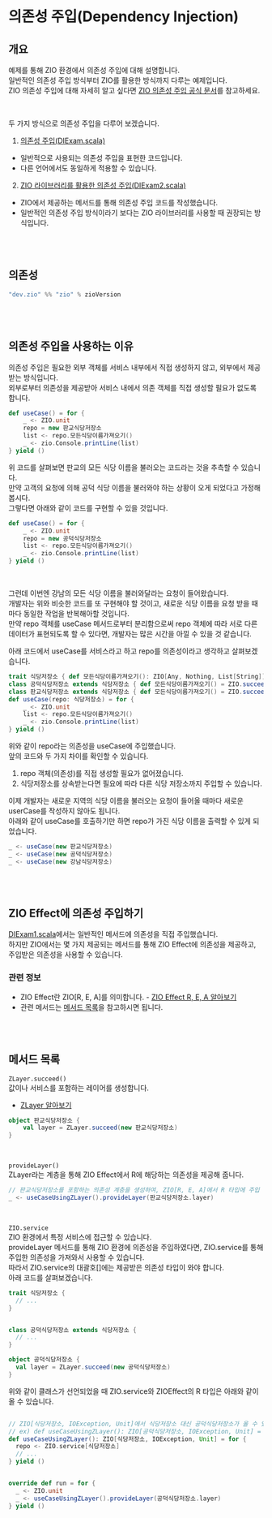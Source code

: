 # 의존성 주입(Dependency Injection)

## 개요
예제를 통해 ZIO 환경에서 의존성 주입에 대해 설명합니다.  
일반적인 의존성 주입 방식부터 ZIO를 활용한 방식까지 다루는 예제입니다.  
ZIO 의존성 주입에 대해 자세히 알고 싶다면 [ZIO 의존성 주입 공식 문서](https://zio.dev/reference/di/)를 참고하세요.

<br/>

두 가지 방식으로 의존성 주입을 다루어 보겠습니다.
1. [의존성 주입(DIExam.scala)](https://github.com/SHSongs/working-scala/blob/main/dependency-injection/src/main/scala/DiTest1.scala)
- 일반적으로 사용되는 의존성 주입을 표현한 코드입니다.
- 다른 언어에서도 동일하게 적용할 수 있습니다.
2. [ZIO 라이브러리를 활용한 의존성 주입(DIExam2.scala)](https://github.com/SHSongs/working-scala/blob/main/dependency-injection/src/main/scala/DiTest2.scala)
- ZIO에서 제공하는 메서드를 통해 의존성 주입 코드를 작성했습니다.
- 일반적인 의존성 주입 방식이라기 보다는 ZIO 라이브러리를 사용할 때 권장되는 방식입니다.



<br/><br/>

## 의존성
```scala
"dev.zio" %% "zio" % zioVersion
```



<br/><br/>

## 의존성 주입을 사용하는 이유
의존성 주입은 필요한 외부 객체를 서비스 내부에서 직접 생성하지 않고, 외부에서 제공받는 방식입니다.  
외부로부터 의존성을 제공받아 서비스 내에서 의존 객체를 직접 생성할 필요가 없도록 합니다.
```scala
def useCase() = for {
	_ <- ZIO.unit
	repo = new 판교식당저장소
	list <- repo.모든식당이름가져오기()
	_ <- zio.Console.printLine(list) 
} yield ()
```
위 코드를 살펴보면 판교의 모든 식당 이름을 불러오는 코드라는 것을 추측할 수 있습니다.  
만약 고객의 요청에 의해 공덕 식당 이름을 불러와야 하는 상황이 오게 되었다고 가정해 봅시다.  
그렇다면 아래와 같이 코드를 구현할 수 있을 것입니다.
```scala
def useCase() = for {
	_ <- ZIO.unit
	repo = new 공덕식당저장소
	list <- repo.모든식당이름가져오기()
	_ <- zio.Console.printLine(list) 
} yield ()
```
<br/>

그런데 이번엔 강남의 모든 식당 이름을 불러와달라는 요청이 들어왔습니다.  
개발자는 위와 비슷한 코드를 또 구현해야 할 것이고, 새로운 식당 이름을 요청 받을 때마다 동일한 작업을 반복해아할 것입니다.  
만약 repo 객체를 useCase 메서드로부터 분리함으로써 repo 객체에 따라 서로 다른 데이터가 표현되도록 할 수 있다면, 개발자는 많은 시간을 아낄 수 있을 것 같습니다.  

아래 코드에서 useCase를 서비스라고 하고 repo를 의존성이라고 생각하고 살펴보겠습니다.
```scala
trait 식당저장소 { def 모든식당이름가져오기(): ZIO[Any, Nothing, List[String]] }
class 공덕식당저장소 extends 식당저장소 { def 모든식당이름가져오기() = ZIO.succeed(List("식당1", "식당2")) }
class 판교식당저장소 extends 식당저장소 { def 모든식당이름가져오기() = ZIO.succeed(List("식당3", "식당4")) }
def useCase(repo: 식당저장소) = for {
	_ <- ZIO.unit
	list <- repo.모든식당이름가져오기()
	_ <- zio.Console.printLine(list)
} yield ()
```
위와 같이 repo라는 의존성을 useCase에 주입했습니다.  
앞의 코드와 두 가지 차이를 확인할 수 있습니다.  
1. repo 객체(의존성)를 직접 생성할 필요가 없어졌습니다.  
2. 식당저장소를 상속받는다면 필요에 따라 다른 식당 저장소까지 주입할 수 있습니다.

이제 개발자는 새로운 지역의 식당 이름을 불러오는 요청이 들어올 때마다 새로운 userCase를 작성하지 않아도 됩니다.  
아래와 같이 useCase를 호출하기만 하면 repo가 가진 식당 이름을 출력할 수 있게 되었습니다.  
```scala
_ <- useCase(new 판교식당저장소)
_ <- useCase(new 공덕식당저장소)
_ <- useCase(new 강남식당저장소)
```



<br/><br/>

## ZIO Effect에 의존성 주입하기
[DIExam1.scala](https://github.com/SHSongs/working-scala/blob/main/dependency-injection/src/main/scala/DiTest1.scala)에서는 일반적인 메서드에 의존성을 직접 주입했습니다.  
하지만 ZIO에서는 몇 가지 제공되는 메서드를 통해 ZIO Effect에 의존성을 제공하고, 주입받은 의존성을 사용할 수 있습니다.

### 관련 정보
- ZIO Effect란 ZIO[R, E, A]를 의미합니다. - [ZIO Effect R, E, A 알아보기](https://zio.dev/reference/core/zio/)
- 관련 메서드는 [메서드 목록](#메서드-목록)을 참고하시면 됩니다.



<br/><br/>

## 메서드 목록
`ZLayer.succeed()`  
값이나 서비스를 포함하는 레이어를 생성합니다.
- [ZLayer 알아보기](https://zio.dev/reference/contextual/zlayer/)

```scala
object 판교식당저장소 {
    val layer = ZLayer.succeed(new 판교식당저장소)
}
```
<br/>

`provideLayer()`  
ZLayer라는 계층을 통해 ZIO Effect에서 R에 해당하는 의존성을 제공해 줍니다.

```scala
// 판교식당저장소를 포함하는 의존성 계층을 생성하여, ZIO[R, E, A]에서 R 타입에 주입
_ <- useCaseUsingZLayer().provideLayer(판교식당저장소.layer) 
```
<br/>

`ZIO.service`  
ZIO 환경에서 특정 서비스에 접근할 수 있습니다.  
provideLayer 메서드를 통해 ZIO 환경에 의존성을 주입하였다면, ZIO.service를 통해 주입한 의존성을 가져와서 사용할 수 있습니다.    
따라서 ZIO.service의 대괄호[]에는 제공받은 의존성 타입이 와야 합니다.    
아래 코드를 살펴보겠습니다.

```scala
trait 식당저장소 {
  // ...
}


class 공덕식당저장소 extends 식당저장소 {
  // ...
}

object 공덕식당저장소 {
  val layer = ZLayer.succeed(new 공덕식당저장소)
}
```
위와 같이 클래스가 선언되었을 때 ZIO.service와 ZIOEffect의 R 타입은 아래와 같이 올 수 있습니다.
```scala

// ZIO[식당저장소, IOException, Unit]에서 식당저장소 대신 공덕식당저장소가 올 수 있습니다.
// ex) def useCaseUsingZLayer(): ZIO[공덕식당저장소, IOException, Unit] = for { ... }
def useCaseUsingZLayer(): ZIO[식당저장소, IOException, Unit] = for {
  repo <- ZIO.service[식당저장소]
  // ...
} yield ()


override def run = for {  
  _ <- ZIO.unit
  _ <- useCaseUsingZLayer().provideLayer(공덕식당저장소.layer)
} yield ()
```

